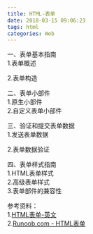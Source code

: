 ```yaml
---
title: HTML-表单
date: 2018-03-15 09:06:23
tags: html
categories: Web
---
```


一、表单基本指南	
1.表单概述		

2.表单构造		

二、表单小部件		
1.原生小部件			
2.自定义表单小部件		


三、验证和提交表单数据		
1.发送表单数据		

2.表单数据验证

四、表单样式指南		
1.HTML表单样式		
2.高级表单样式		
3.表单部件的兼容性		


参考资料：	
1.[HTML表单-英文](https://developer.mozilla.org/zh-CN/docs/learn/HTML)		
2.[Runoob.com - HTML表单](http://www.runoob.com/html/html-forms.html)     